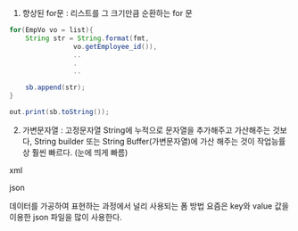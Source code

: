 1. 향상된 for문 : 리스트를 그 크기만큼 순환하는 for 문

```java
for(EmpVo vo = list){
    String str = String.format(fmt,
                vo.getEmployee_id()),
                ..
                .
                ..

    sb.append(str);
}

out.print(sb.toString());
``` 
2. 가변문자열 : 고정문자열 String에 누적으로 문자열을 추가해주고 가산해주는 것보다, String builder 또는 String Buffer(가변문자열)에
                가산 해주는 것이 작업능률상 훨씬 빠르다. (눈에 띄게 빠름)




xml

json

데이터를 가공하여 표현하는 과정에서 널리 사용되는 폼 방법
요즘은 key와 value 값을 이용한 json 파일을 많이 사용한다.
